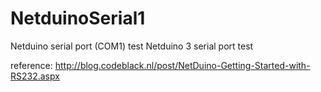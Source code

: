 # NetduinoSerial1
Netduino serial port (COM1) test
Netduino 3 serial port test

reference: http://blog.codeblack.nl/post/NetDuino-Getting-Started-with-RS232.aspx
